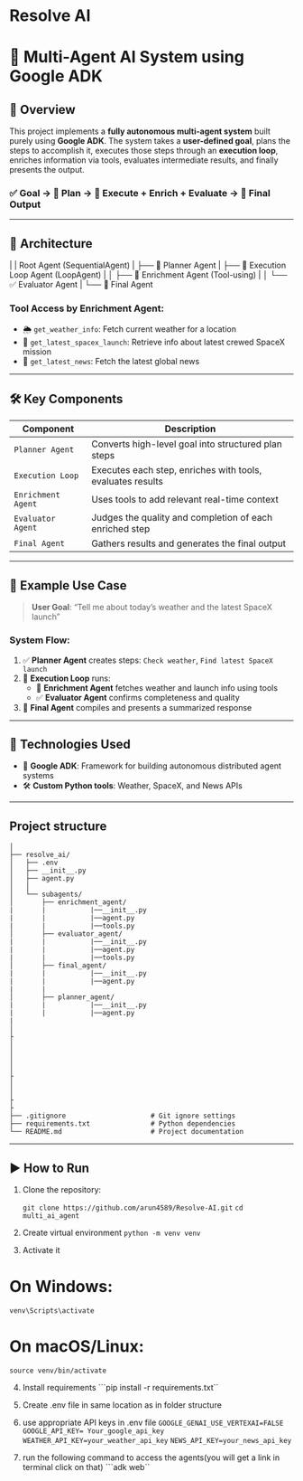 # Resolve AI
# 🚀 Multi-Agent AI System using Google ADK

## 🧠 Overview

This project implements a **fully autonomous multi-agent system** built purely using **Google ADK**. The system takes a **user-defined goal**, plans the steps to accomplish it, executes those steps through an **execution loop**, enriches information via tools, evaluates intermediate results, and finally presents the output.

### ✅ Goal → 🧭 Plan → 🔁 Execute + Enrich + Evaluate → 🏁 Final Output

---

## 🧱 Architecture

|
|    Root Agent (SequentialAgent)
|    ├── 📌 Planner Agent
|    ├── 🔄 Execution Loop Agent (LoopAgent)
|    │ ├── 🧠 Enrichment Agent (Tool-using)
|    │ └── ✅ Evaluator Agent
|    └── 🏁 Final Agent


### Tool Access by Enrichment Agent:
- 🌦️ `get_weather_info`: Fetch current weather for a location
- 🚀 `get_latest_spacex_launch`: Retrieve info about latest crewed SpaceX mission
- 📰 `get_latest_news`: Fetch the latest global news

---

## 🛠️ Key Components

| Component           | Description                                                  |
|--------------------|--------------------------------------------------------------|
| `Planner Agent`     | Converts high-level goal into structured plan steps          |
| `Execution Loop`    | Executes each step, enriches with tools, evaluates results   |
| `Enrichment Agent`  | Uses tools to add relevant real-time context                 |
| `Evaluator Agent`   | Judges the quality and completion of each enriched step      |
| `Final Agent`       | Gathers results and generates the final output               |

---

## 🚀 Example Use Case

> **User Goal**: “Tell me about today’s weather and the latest SpaceX launch”

### System Flow:
1. ✅ **Planner Agent** creates steps: `Check weather`, `Find latest SpaceX launch`
2. 🔄 **Execution Loop** runs:
   - 🧠 **Enrichment Agent** fetches weather and launch info using tools
   - ✅ **Evaluator Agent** confirms completeness and quality
3. 🏁 **Final Agent** compiles and presents a summarized response

---

## 🧬 Technologies Used

- 🧠 **Google ADK**: Framework for building autonomous distributed agent systems
- 🛠️ **Custom Python tools**: Weather, SpaceX, and News APIs

---

## Project structure

```multi_ai_agent/
│
├── resolve_ai/
│   ├── .env               
│   ├── __init__.py          
│   ├── agent.py             
│   │
│   └── subagents/
│       ├── enrichment_agent/ 
|       |           |──__init__.py
|       |           |──agent.py
|       |           |──tools.py
│       ├── evaluator_agent/ 
|       |           |──__init__.py
|       |           |──agent.py
|       |           |──tools.py
│       ├── final_agent/ 
|       |           |──__init__.py
|       |           |──agent.py
|       |         
│       ├── planner_agent/ 
|       |           |──__init__.py
|       |           |──agent.py
|         
│
├
│  
│   
│  
│
├
│                  
│
├                       
├
├── .gitignore                     # Git ignore settings
├── requirements.txt               # Python dependencies
└── README.md                      # Project documentation
```
---

## ▶️ How to Run

1. Clone the repository:
   
   ```git clone https://github.com/arun4589/Resolve-AI.git```
   ```cd multi_ai_agent```
   
2. Create virtual environment
```python -m venv venv```

3. Activate it
# On Windows:
```venv\Scripts\activate```
# On macOS/Linux:
```source venv/bin/activate```

4. Install requirements
```pip install -r requirements.txt``

5. Create .env file in same location as in folder structure

6. use appropriate API keys in .env file
```GOOGLE_GENAI_USE_VERTEXAI=FALSE```
```GOOGLE_API_KEY= Your_google_api_key```
```WEATHER_API_KEY=your_weather_api_key```
```NEWS_API_KEY=your_news_api_key```
7. run the following command to access the agents(you will get a link in terminal click on that)
```adk web``
   

   



